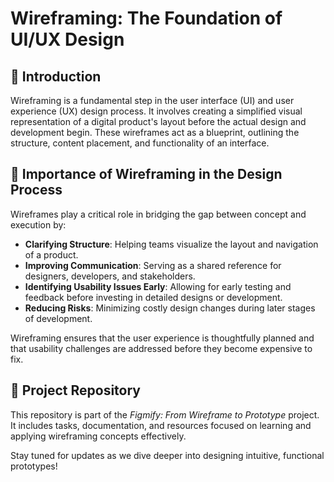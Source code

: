 # Wireframing: The Foundation of UI/UX Design

## 📌 Introduction

Wireframing is a fundamental step in the user interface (UI) and user experience (UX) design process. It involves creating a simplified visual representation of a digital product's layout before the actual design and development begin. These wireframes act as a blueprint, outlining the structure, content placement, and functionality of an interface.

## 🎯 Importance of Wireframing in the Design Process

Wireframes play a critical role in bridging the gap between concept and execution by:

- **Clarifying Structure**: Helping teams visualize the layout and navigation of a product.
- **Improving Communication**: Serving as a shared reference for designers, developers, and stakeholders.
- **Identifying Usability Issues Early**: Allowing for early testing and feedback before investing in detailed designs or development.
- **Reducing Risks**: Minimizing costly design changes during later stages of development.

Wireframing ensures that the user experience is thoughtfully planned and that usability challenges are addressed before they become expensive to fix.

## 🔗 Project Repository

This repository is part of the *Figmify: From Wireframe to Prototype* project. It includes tasks, documentation, and resources focused on learning and applying wireframing concepts effectively.

Stay tuned for updates as we dive deeper into designing intuitive, functional prototypes!

